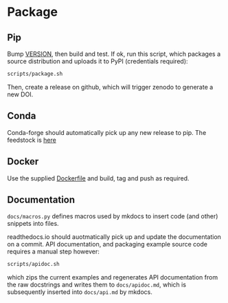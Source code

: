 # Package

## Pip

Bump [VERSION](./VERSION), then build and test. If ok, run this script, which packages a source distribution and uploads it to PyPI (credentials required):

```bash
scripts/package.sh
```

Then, create a release on github, which will trigger zenodo to generate a new DOI.

## Conda

Conda-forge should automatically pick up any new release to pip. The feedstock is [here](https://github.com/conda-forge/neworder-feedstock)

## Docker

Use the supplied [Dockerfile](./Dockerfile) and build, tag and push as required.

## Documentation

`docs/macros.py` defines macros used by mkdocs to insert code (and other) snippets into files.

readthedocs.io should auotmatically pick up and update the documentation on a commit. API documentation, and packaging example source code requires a manual step however:

```bash
scripts/apidoc.sh
```

which zips the current examples and regenerates API documentation from the raw docstrings and writes them to `docs/apidoc.md`, which is subsequently inserted into `docs/api.md` by mkdocs.